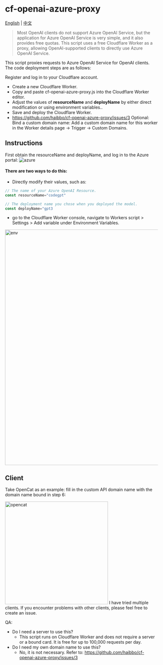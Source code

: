 # cf-openai-azure-proxy

<a href="./README_en.md">English</a> |
<a href="./README.md">中文</a>

> Most OpenAI clients do not support Azure OpenAI Service, but the application for Azure OpenAI Service is very simple, and it also provides free quotas. This script uses a free Cloudflare Worker as a proxy, allowing OpenAI-supported clients to directly use Azure OpenAI Service.

This script proxies requests to Azure OpenAI Service for OpenAI clients. The code deployment steps are as follows:

Register and log in to your Cloudflare account.
- Create a new Cloudflare Worker.
- Copy and paste cf-openai-azure-proxy.js into the Cloudflare Worker editor.
- Adjust the values of **resourceName** and **deployName** by either direct modification or using environment variables..
- Save and deploy the Cloudflare Worker.
- https://github.com/haibbo/cf-openai-azure-proxy/issues/3 Optional: Bind a custom domain name: Add a custom domain name for this worker in the Worker details page -> Trigger -> Custom Domains.

## Instructions
First obtain the resourceName and deployName, and log in to the Azure portal:
![azure](https://user-images.githubusercontent.com/1295315/229705215-e0556c99-957f-4d98-99a6-1c51254110b9.png)

#### There are two ways to do this:
- Directly modify their values, such as:
```js
// The name of your Azure OpenAI Resource.
const resourceName="codegpt"

// The deployment name you chose when you deployed the model.
const deployName="gpt3
```
- go to the Cloudflare Worker console, navigate to Workers script > Settings > Add variable under Environment Variables.
<img width="777" src="https://user-images.githubusercontent.com/1295315/232183839-b4baa414-76d4-4ccd-8d27-440edfab1404.png" alt="env" />

## Client
Take OpenCat as an example: fill in the custom API domain name with the domain name bound in step 6:

<img width="339" src="https://user-images.githubusercontent.com/1295315/229820705-ab2ad1d1-8795-4670-97b4-16a0f9fdebba.png" alt="opencat" />
I have tried multiple clients. If you encounter problems with other clients, please feel free to create an issue.

QA:

- Do I need a server to use this?
  - This script runs on Cloudflare Worker and does not require a server or a bound card. It is free for up to 100,000 requests per day.
- Do I need my own domain name to use this?
  - No, it is not necessary. Refer to: https://github.com/haibbo/cf-openai-azure-proxy/issues/3

